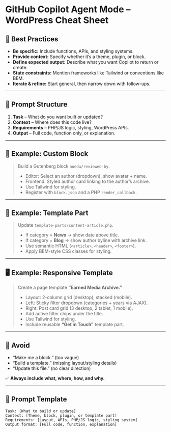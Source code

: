 # GitHub Copilot Agent Mode – WordPress Cheat Sheet

## 🧩 Best Practices

* **Be specific:** Include functions, APIs, and styling systems.
* **Provide context:** Specify whether it’s a theme, plugin, or block.
* **Define expected output:** Describe what you want Copilot to return or create.
* **State constraints:** Mention frameworks like Tailwind or conventions like BEM.
* **Iterate & refine:** Start general, then narrow down with follow-ups.

---

## 🧱 Prompt Structure

1. **Task** – What do you want built or updated?
2. **Context** – Where does this code live?
3. **Requirements** – PHP/JS logic, styling, WordPress APIs.
4. **Output** – Full code, function only, or explanation.

---

## 🧰 Example: Custom Block

> Build a Gutenberg block `nuedu/reviewed-by`.
>
> * Editor: Select an author (dropdown), show avatar + name.
> * Frontend: Styled author card linking to the author’s archive.
> * Use Tailwind for styling.
> * Register with `block.json` and a PHP `render_callback`.

---

## 🧩 Example: Template Part

> Update `template-parts/content-article.php`.
>
> * If category = **News** → show date above title.
> * If category = **Blog** → show author byline with archive link.
> * Use semantic HTML (`<article>`, `<header>`, `<footer>`).
> * Apply BEM-style CSS classes for styling.

---

## 🖥️ Example: Responsive Template

> Create a page template **“Earned Media Archive.”**
>
> * Layout: 2-column grid (desktop), stacked (mobile).
> * Left: Sticky filter dropdown (categories + years via AJAX).
> * Right: Post card grid (3 desktop, 2 tablet, 1 mobile).
> * Add active filter chips under the title.
> * Use Tailwind for styling.
> * Include reusable **“Get in Touch”** template part.

---

## 🚫 Avoid

* “Make me a block.” (too vague)
* “Build a template.” (missing layout/styling details)
* “Update this file.” (no clear direction)

✅ **Always include what, where, how, and why.**

---

## 🧾 Prompt Template

```
Task: [What to build or update]
Context: [Theme, block, plugin, or template part]
Requirements: [Layout, APIs, PHP/JS logic, styling system]
Output format: [Full code, function, explanation]
```
